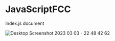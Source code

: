 # JavaScriptFCC
Index.js document

![Desktop Screenshot 2023 03 03 - 22 48 42 62](https://user-images.githubusercontent.com/113365850/222869849-1a74f61e-a219-4848-9096-79fceab37115.png)
